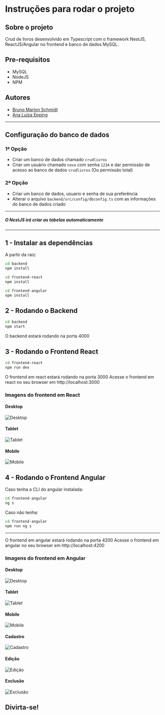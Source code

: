 # Instruções para rodar o projeto

## Sobre o projeto
Crud de livros desenvolvido em Typescript com o framework NestJS, ReactJS/Angular no frontend e banco de dados MySQL.

## Pre-requisitos
- MySQL
- NodeJS
- NPM

## Autores
- [Bruno Marlon Schmidt](https://github.com/BrunoMSchmidt)
- [Ana Luiza Epping](https://github.com/Ana-Epping)

---
## Configuração do banco de dados
### 1ª Opção
- Criar um banco de dados chamado `crudlivros`
- Criar um usuário chamado `novo` com senha `1234` e dar permissão de acesso ao banco de dados `crudlivros` (Ou permissão total)

### 2ª Opção
- Criar um banco de dados, usuario e senha de sua preferência
- Alterar o arquivo `backend/src/config/dbconfig.ts` com as informações do banco de dados criado

---

##### O NestJS irá criar as tabelas automaticamente

---

## 1 - Instalar as dependências
A partir da raiz:
```bash
cd backend
npm install
```
```bash
cd frontend-react
npm install
```
```bash
cd frontend-angular
npm install
```

## 2 - Rodando o Backend
```bash
cd backend
npm start
```
O backend estará rodando na porta 4000


## 3 - Rodando o Frontend React
```bash
cd frontend-react
npm run dev
```
O frontend em react estará rodando na porta 3000
Acesse o frontend em react no seu browser em http://localhost:3000

### Imagens do frontend em React
#### Desktop
![Desktop](./documentacao/react/imagens/desktop.png)

#### Tablet
![Tablet](./documentacao/react/imagens/tablet.png)

#### Mobile
![Mobile](./documentacao/react/imagens/mobile.png)

## 4 - Rodando o Frontend Angular

Caso tenha a CLI do angular instalada:
```bash
cd frontend-angular
ng s
```

Caso não tenha:
```bash
cd frontend-angular
npm run ng s
```
___
O frontend em angular estará rodando na porta 4200
Acesse o frontend em angular no seu browser em http://localhost:4200

### Imagens do frontend em Angular

#### Desktop
![Desktop](./documentacao/angular/imagens/home.png)

#### Tablet
![Tablet](./documentacao/angular/imagens/home_tablet.png)

#### Mobile
![Mobile](./documentacao/angular/imagens/home_mobile.png)

#### Cadastro
![Cadastro](./documentacao/angular/imagens/cadastro.png)

#### Edição
![Edição](./documentacao/angular/imagens/edicao.png)

#### Exclusão
![Exclusão](./documentacao/angular/imagens/modal_delete.png)

## Divirta-se!



